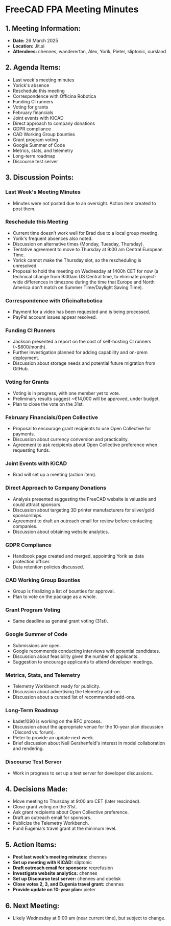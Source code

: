 # FreeCAD FPA Meeting Minutes

## 1. Meeting Information:

- **Date:** 26 March 2025
- **Location:** Jit.si
- **Attendees:** chennes, wandererfan, Alex, Yorik, Pieter, sliptonic, oursland

## 2. Agenda Items:

- Last week's meeting minutes
- Yorick's absence
- Reschedule this meeting
- Correspondence with Officina Robotica
- Funding CI runners
- Voting for grants
- February financials
- Joint events with KiCAD
- Direct approach to company donations
- GDPR compliance
- CAD Working Group bounties
- Grant program voting
- Google Summer of Code
- Metrics, stats, and telemetry
- Long-term roadmap
- Discourse test server

## 3. Discussion Points:

### Last Week's Meeting Minutes

- Minutes were not posted due to an oversight. Action item created to post them.

### Reschedule this Meeting

- Current time doesn't work well for Brad due to a local group meeting.
- Yorik's frequent absences also noted.
- Discussion on alternative times (Monday, Tuesday, Thursday).
- Tentative agreement to move to Thursday at 9:00 am Central European Time.
- Yorick cannot make the Thursday slot, so the rescheduling is unresolved.
- Proposal to hold the meeting on Wednesday at 1400h CET for now (a technical change from 9:00am US Central time, to eliminate project-wide differences in timezone during the time that Europe and North America don't match on Summer Time/Daylight Saving Time).

### Correspondence with OficinaRobotica

- Payment for a video has been requested and is being processed.
- PayPal account issues appear resolved.

### Funding CI Runners

- Jackson presented a report on the cost of self-hosting CI runners (~$800/month).
- Further investigation planned for adding capability and on-prem deployment.
- Discussion about storage needs and potential future migration from GitHub.

### Voting for Grants

- Voting is in progress, with one member yet to vote.
- Preliminary results suggest ~€14,000 will be approved, under budget.
- Plan to close the vote on the 31st.

### February Financials/Open Collective

- Proposal to encourage grant recipients to use Open Collective for payments.
- Discussion about currency conversion and practicality.
- Agreement to ask recipients about Open Collective preference when requesting funds.

### Joint Events with KiCAD

- Brad will set up a meeting (action item).

### Direct Approach to Company Donations

- Analysis presented suggesting the FreeCAD website is valuable and could attract sponsors.
- Discussion about targeting 3D printer manufacturers for silver/gold sponsorships.
- Agreement to draft an outreach email for review before contacting companies.
- Discussion about obtaining website analytics.

### GDPR Compliance

- Handbook page created and merged, appointing Yorik as data protection officer.
- Data retention policies discussed.

### CAD Working Group Bounties

- Group is finalizing a list of bounties for approval.
- Plan to vote on the package as a whole.

### Grant Program Voting

- Same deadline as general grant voting (31st).

### Google Summer of Code

- Submissions are open.
- Google recommends conducting interviews with potential candidates.
- Discussion about feasibility given the number of applicants.
- Suggestion to encourage applicants to attend developer meetings.

### Metrics, Stats, and Telemetry

- Telemetry Workbench ready for publicity.
- Discussion about advertising the telemetry add-on.
- Discussion about a curated list of recommended add-ons.

### Long-Term Roadmap

- kadet1090 is working on the RFC process.
- Discussion about the appropriate venue for the 10-year plan discussion (Discord vs. forum).
- Pieter to provide an update next week.
- Brief discussion about Neil Gershenfeld's interest in model collaboration and rendering.

### Discourse Test Server

- Work in progress to set up a test server for developer discussions.

## 4. Decisions Made:

- Move meeting to Thursday at 9:00 am CET (later rescinded).
- Close grant voting on the 31st.
- Ask grant recipients about Open Collective preference.
- Draft an outreach email for sponsors.
- Publicize the Telemetry Workbench.
- Fund Eugenia's travel grant at the minimum level.

## 5. Action Items:

- **Post last week's meeting minutes:** chennes
- **Set up meeting with KiCAD:** sliptonic
- **Draft outreach email for sponsors:** reqrefusion
- **Investigate website analytics:** chennes
- **Set up Discourse test server:** chennes and obelisk
- **Close votes 2, 3, and Eugenia travel grant:** chennes
- **Provide update on 10-year plan:** pieter


## 6. Next Meeting:

- Likely Wednesday at 9:00 am (near current time), but subject to change.
